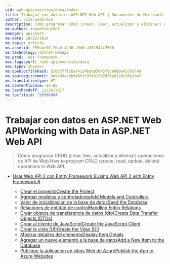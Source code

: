 ```yaml
---
uid: web-api/overview/data/index
title: Trabajar con datos en ASP.NET Web API | Documentos de Microsoft
author: rick-anderson
description: Cómo programar CRUD (crear, leer, actualizar y eliminar) operaciones de API de Web.
ms.author: aspnetcontent
manager: wpickett
ms.date: 10/23/2014
ms.topic: article
ms.assetid: 995cbe38-7dbd-4c36-a5d0-a761944c7636
ms.technology: dotnet-webapi
ms.prod: .net-framework
msc.legacyurl: /web-api/overview/data
msc.type: chapter
ms.openlocfilehash: d10b37ffcbaf4124bab05045f0c0608e437bd74d
ms.sourcegitcommit: 9a9483aceb34591c97451997036a9120c3fe2baf
ms.translationtype: HT
ms.contentlocale: es-ES
ms.lasthandoff: 11/10/2017
ms.locfileid: "26506664"
---
```

<a name="working-with-data-in-aspnet-web-api"></a><span data-ttu-id="7cb3c-103">Trabajar con datos en ASP.NET Web API</span><span class="sxs-lookup"><span data-stu-id="7cb3c-103">Working with Data in ASP.NET Web API</span></span>
====================
> <span data-ttu-id="7cb3c-104">Cómo programar CRUD (crear, leer, actualizar y eliminar) operaciones de API de Web.</span><span class="sxs-lookup"><span data-stu-id="7cb3c-104">How to program CRUD (create, read, update, delete) operations in Web API.</span></span>


- [<span data-ttu-id="7cb3c-105">Usar Web API 2 con Entity Framework 6</span><span class="sxs-lookup"><span data-stu-id="7cb3c-105">Using Web API 2 with Entity Framework 6</span></span>](using-web-api-with-entity-framework/index.md)

    - [<span data-ttu-id="7cb3c-106">Crear el proyecto</span><span class="sxs-lookup"><span data-stu-id="7cb3c-106">Create the Project</span></span>](using-web-api-with-entity-framework/part-1.md)
    - [<span data-ttu-id="7cb3c-107">Agregar modelos y controladores</span><span class="sxs-lookup"><span data-stu-id="7cb3c-107">Add Models and Controllers</span></span>](using-web-api-with-entity-framework/part-2.md)
    - [<span data-ttu-id="7cb3c-108">Valor de inicialización de la base de datos</span><span class="sxs-lookup"><span data-stu-id="7cb3c-108">Seed the Database</span></span>](using-web-api-with-entity-framework/part-3.md)
    - [<span data-ttu-id="7cb3c-109">Relaciones de entidad de control</span><span class="sxs-lookup"><span data-stu-id="7cb3c-109">Handling Entity Relations</span></span>](using-web-api-with-entity-framework/part-4.md)
    - [<span data-ttu-id="7cb3c-110">Crear objetos de transferencia de datos (dto)</span><span class="sxs-lookup"><span data-stu-id="7cb3c-110">Create Data Transfer Objects (DTOs)</span></span>](using-web-api-with-entity-framework/part-5.md)
    - [<span data-ttu-id="7cb3c-111">Crear al cliente de JavaScript</span><span class="sxs-lookup"><span data-stu-id="7cb3c-111">Create the JavaScript Client</span></span>](using-web-api-with-entity-framework/part-6.md)
    - [<span data-ttu-id="7cb3c-112">Crear la vista (UI)</span><span class="sxs-lookup"><span data-stu-id="7cb3c-112">Create the View (UI)</span></span>](using-web-api-with-entity-framework/part-7.md)
    - [<span data-ttu-id="7cb3c-113">Mostrar detalles del elemento</span><span class="sxs-lookup"><span data-stu-id="7cb3c-113">Display Item Details</span></span>](using-web-api-with-entity-framework/part-8.md)
    - [<span data-ttu-id="7cb3c-114">Agregar un nuevo elemento a la base de datos</span><span class="sxs-lookup"><span data-stu-id="7cb3c-114">Add a New Item to the Database</span></span>](using-web-api-with-entity-framework/part-9.md)
    - [<span data-ttu-id="7cb3c-115">Publique la aplicación en sitios Web de Azure</span><span class="sxs-lookup"><span data-stu-id="7cb3c-115">Publish the App to Azure Websites</span></span>](using-web-api-with-entity-framework/part-10.md)
